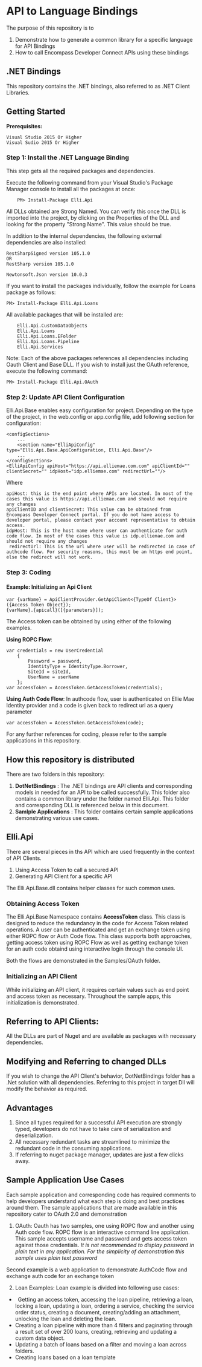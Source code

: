 # API to Language Bindings

The purpose of this repository is to 

1. Demonstrate how to generate a common library for a specific language for API Bindings
2. How to call Encompass Developer Connect APIs using these bindings

## .NET Bindings
This repository contains the .NET bindings, also referred to as .NET Client Libraries.

## Getting Started

**Prerequisites:**

    Visual Studio 2015 Or Higher
    Visual Sudio 2015 Or Higher

### Step 1: Install the .NET Language Binding

This step gets all the required packages and dependencies.

Execute the following command from your Visual Studio's Package Manager console to install all the packages at once:

        PM> Install-Package Elli.Api

All DLLs obtained are Strong Named. You can verify this once the DLL is imported into the project, by clicking on the Properties of the DLL and looking for the property "Strong Name". This value should be true.

In addition to the internal dependencies, the following external dependencies are also installed:

    RestSharpSigned version 105.1.0
    OR
    RestSharp version 105.1.0
    
    Newtonsoft.Json version 10.0.3

If you want to install the packages individually, follow the example for Loans package as follows: 

    PM> Install-Package Elli.Api.Loans

All available packages that will be installed are: 

        Elli.Api.CustomDataObjects
        Elli.Api.Loans
        Elli.Api.Loans.EFolder
        Elli.Api.Loans.Pipeline
        Elli.Api.Services
        
    
Note: Each of the above packages references all dependencies including Oauth Client and Base DLL. If you wish to install just the OAuth reference, execute the following command:

    PM> Install-Package Elli.Api.OAuth

### Step 2: Update API Client Configuration
Elli.Api.Base enables easy configuration for project. Depending on the type of the project, in the web.config or app.config file, add following section for configuration:

    <configSections>
        ...
        <section name="ElliApiConfig" type="Elli.Api.Base.ApiConfiguration, Elli.Api.Base"/>
        ...
    </configSections>
    <ElliApiConfig apiHost="https://api.elliemae.com.com" apiClientId="" clientSecret="" idpHost="idp.elliemae.com" redirectUrl=""/>

Where

    apiHost: this is the end point where APIs are located. In most of the cases this value is https://api.elliemae.com and should not require any changes
    apiClientID and clientSecret: This value can be obtained from Encompass Developer Connect portal. If you do not have access to developer portal, please contact your account representative to obtain access.
    idpHost: This is the host name where user can authenticate for auth code flow. In most of the cases this value is idp.elliemae.com and should not require any changes
     redirectUrl: This is the url where user will be redirected in case of authcode flow. For security reasons, this must be an https end point, else the redirect will not work.

### Step 3: Coding 
#### Example: Initializing an Api Client
    var {varName} = ApiClientProvider.GetApiClient<{TypeOf Client}>({Access Token Object});
    {varName}.{apicall}([{parameters}]);
    
The Access token can be obtained by using either of the following examples.

**Using ROPC Flow**:

    var credentials = new UserCredential
        {
            Password = password,
            IdentityType = IdentityType.Borrower,
            SiteId = siteId,
            UserName = userName
        };
    var accessToken = AccessToken.GetAccessToken(credentials);
    
**Using Auth Code Flow**:
In authcode flow, user is authenticated on Ellie Mae Identity provider and a code is given back to redirect url as a query parameter

    var accessToken = AccessToken.GetAccessToken(code);

For any further references for coding, please refer to the sample applications in this repository.

## How this repository is distributed

There are two folders in this repository: 
1. **DotNetBindings** : The .NET bindings are API clients and corresponding models in needed for an API to be called successfully. This folder also contains a common library under the folder named Elli.Api. This folder and corresponding DLL is referenced below in this document. 
2. **Samlple Applications** : This folder contains certain sample applications demonstrating various use cases.

## Elli.Api
There are several pieces in ths API which are used frequently in the context of API Clients.
1. Using Access Token to call a secured API
2. Generating API Client for a specific API

The Elli.Api.Base.dll contains helper classes for such common uses.
### Obtaining Access Token

The Elli.Api.Base Namespace contains **AccessToken** class. This class is designed to reduce the redundancy in the code for Access Token related operations. A user can be authenticated and get an exchange token using either ROPC flow or Auth Code flow. This class supports both approaches, getting access token using ROPC Flow as well as getting exchange token for an auth code obtaind using interactive login through the console UI.

Both the flows are demonstrated in the Samples/OAuth folder.

### Initializing an API Client
While initializing an API client, it requires certain values such as end point and access token as necessary. Throughout the sample apps, this initialization is demonstrated.

## Referring to API Clients:
All the DLLs are part of Nuget and are available as packages with necessary dependencies.


## Modifying and Referring to changed DLLs
If you wish to change the API Client's behavior, DotNetBindings folder has a .Net solution with all dependencies. Referring to this project in target Dll will modify the behavior as required.

## Advantages
1. Since all types required for a successful API execution are strongly typed, developers do not have to take care of serialization and deserialization.
2. All necessary redundant tasks are streamlined to minimize the redundant code in the consuming applications.
3. If referring to nuget package manager, updates are just a few clicks away.

## Sample Application Use Cases
Each sample application and corresponding code has required comments to help developers understand what each step is doing and best practices around them. The sample applications that are made available in this repository cater to OAuth 2.0 and demonstration

1. OAuth: Oauth has two samples, one using ROPC flow and another using Auth code flow. ROPC flow is an interactive command line application. This sample accepts username and password and gets access token against those credentials. 
*It is not recommended to display password in plain text in any application. For the simplicity of demonstration this sample uses plain text password*

Second example is a web application to demonstrate AuthCode flow and exchange auth code for an exchange token

2. Loan Examples:
Loan example is divided into following use cases:
  *  Getting an access token, accessing the loan pipeline, retrieving a loan, locking a loan, updating a loan, ordering a service, checking the service order status, creating a document, creating/adding an attachment, unlocking the loan and deleting the loan. 
  * Creating a loan pipeline with more than 4 filters and paginating through a result set of over 200 loans, creating, retrieving and updating a custom data object. 
  * Updating a batch of loans based on a filter and moving a loan across folders. 
  * Creating loans based on a loan template

